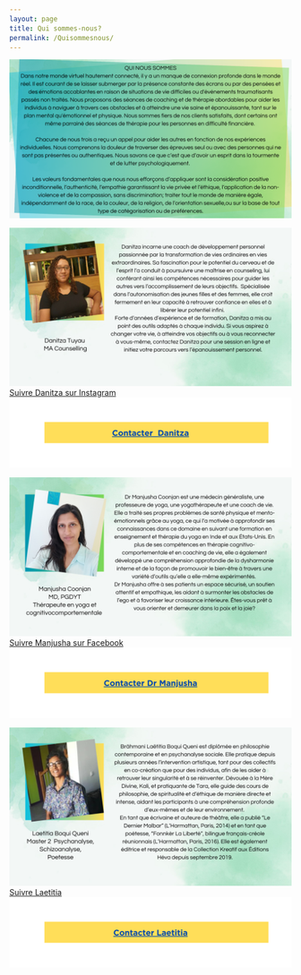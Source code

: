 ```yaml
---
layout: page
title: Qui sommes-nous?
permalink: /Quisommesnous/
---
```

![Qui nous sommes](/assets/images/quinoussommes.png "Qui nous sommes")

![Danitza Tuyau](/assets/images/Danitza.png "Danitza Tuyau")
[Suivre Danitza sur Instagram](https://www.instagram.com/helpinghand_mu?utm_source=ig_web_button_share_sheet&igsh=ZDNlZDc0MzIxNw%3D%3D)
<a href="https://tyltonline.github.io/contact/"> ![Click here](/assets/images/DanitzaBanner.png "Click here") </a>

![Dr Manjusha Coonjan](/assets/images/Manjusha.png "Dr Manjusha Coonjan")
[Suivre Manjusha sur Facebook](https://www.facebook.com/profile.php?id=100033228883018)
<a href="https://tyltonline.github.io/contact/"> ![Click here](/assets/images/ManjushaBanner.png "Click here") </a>


![Laetita Brahmani](/assets/images/Laetitia.png "Laetita Brahmani")
[Suivre Laetitia](https://zedisyonevaoseanindyin.wordpress.com/home)
<a href="https://tyltonline.github.io/contact/"> ![Click here](/assets/images/LaetitiaBanner.png "Click here")</a>






